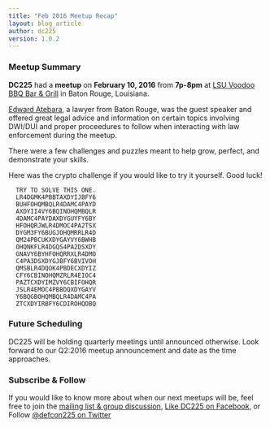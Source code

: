 ```yaml
---
title: "Feb 2016 Meetup Recap"
layout: blog_article
author: dc225
version: 1.0.2
---
```


### Meetup Summary

**DC225** had a **meetup** on **February 10, 2016** from **7p-8pm** at [LSU Voodoo BBQ Bar & Grill](https://www.facebook.com/LSU-Voodoo-BBQ-Bar-Grill-115941018447781/) in Baton Rouge, Louisiana.

[Edward Atebara](https://EdAtLaw.com), a lawyer from Baton Rouge, was the guest speaker and offered great legal advice and information on certain topics involving DWI/DUI and proper proceedures to follow when interacting with law enforcement during the meetup.

There were a few challenges and puzzles meant to help grow, perfect, and demonstrate your skills.

Here was the crypto challenge if you would like to try it yourself. Good luck!

	  TRY TO SOLVE THIS ONE.
	  LR4DGMK4PBBTAXDYIJBFY6
	  BUHFOHQMBQLR4DAMC4PAYD
	  AXDYII4VY6BQINOHQMBQLR
	  4DAMC4PAYDAXDYGUYFY6BY
	  HFOHQRJWLR4DMOC4PA2TSX
	  DYGM3FY6BUGJOHQMRRLR4D
	  QM24PBCUKXDYGAYVY6BWHB
	  OHQNKFLR4DGQS4PA2DSXDY
	  GNAVY6BYHFOHQRRXLR4DMO
	  C4PA3DSXDYGJBFY6BVIVOH
	  QMSBLR4DQOK4PBDECXDYIZ
	  CFY6CBINOHQMZRLR4EIOC4
	  PAZTCXDYIMZVY6CBIFOHQR
	  JSLR4EMOC4PBBDQXDYGAYV
	  Y6BQGBOHQMBQLR4DAMC4PA
	  ZTCXDYIRBFY6CDIROHQOBQ

### Future Scheduling

DC225 will be holding quarterly meetings until announced otherwise.
Look forward to our Q2:2016 meetup announcement and date as the time approaches.

### Subscribe & Follow

If you would like to know more about when our next meetups will be,
feel free to join the [mailing list & group discussion](https://groups.google.com/forum/#!forum/defcon225), [Like DC225 on Facebook](https://www.facebook.com/DC225), or Follow [@defcon225 on Twitter](https://twitter.com/defcon225)
